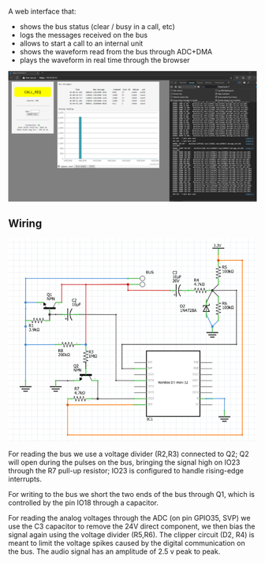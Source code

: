 A web interface that:
- shows the bus status (clear / busy in a call, etc)
- logs the messages received on the bus
- allows to start a call to an internal unit
- shows the waveform read from the bus through ADC+DMA
- plays the waveform in real time through the browser


![Interface](interface.png)


## Wiring

![Wiring diagram](wiring.gif)

For reading the bus we use a voltage divider (R2,R3) connected to Q2; Q2 will open during the pulses on the bus, bringing the signal high on IO23 through the R7 pull-up resistor; IO23 is configured to handle rising-edge interrupts.

For writing to the bus we short the two ends of the bus through Q1, which is controlled by the pin IO18 through a capacitor.

For reading the analog voltages through the ADC (on pin GPIO35, SVP) we use the C3 capacitor to remove the 24V direct component, we then bias the signal again using the voltage divider (R5,R6).
The clipper circuit (D2, R4) is meant to limit the voltage spikes caused by the digital communication on the bus. The audio signal has an amplitude of 2.5 v peak to peak.
